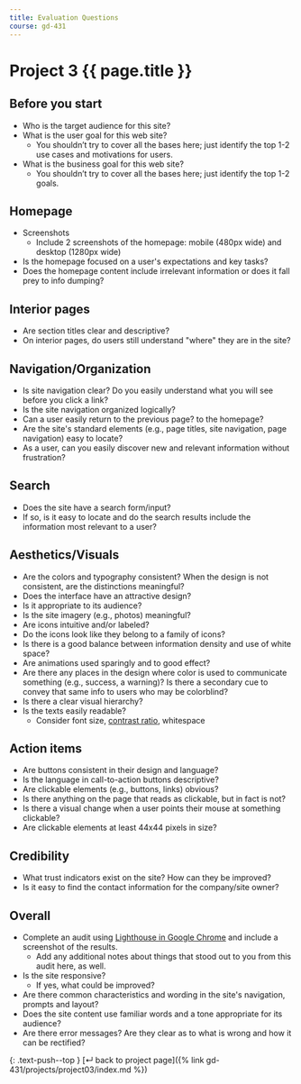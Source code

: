 ```yaml
---
title: Evaluation Questions
course: gd-431
---
```


# Project 3 {{ page.title }}

## Before you start
- Who is the target audience for this site?
- What is the user goal for this web site?
  - You shouldn’t try to cover all the bases here; just identify the top 1-2 use cases and motivations for users.
- What is the business goal for this web site?
  - You shouldn’t try to cover all the bases here; just identify the top 1-2 goals.

## Homepage
- Screenshots
  - Include 2 screenshots of the homepage: mobile (480px wide) and desktop (1280px wide)
- Is the homepage focused on a user's expectations and key tasks?
- Does the homepage content include irrelevant information or does it fall prey to info dumping?

## Interior pages
- Are section titles clear and descriptive?
- On interior pages, do users still understand "where" they are in the site?

## Navigation/Organization
- Is site navigation clear? Do you easily understand what you will see before you click a link?
- Is the site navigation organized logically?
- Can a user easily return to the previous page? to the homepage?
- Are the site's standard elements (e.g., page titles, site navigation, page navigation) easy to locate?
- As a user, can you easily discover new and relevant information without frustration?

## Search
- Does the site have a search form/input? 
- If so, is it easy to locate and do the search results include the information most relevant to a user?

## Aesthetics/Visuals
- Are the colors and typography consistent? When the design is not consistent, are the distinctions meaningful?
- Does the interface have an attractive design?
- Is it appropriate to its audience?
- Is the site imagery (e.g., photos) meaningful?
- Are icons intuitive and/or labeled?
- Do the icons look like they belong to a family of icons?
- Is there is a good balance between information density and use of white space?
- Are animations used sparingly and to good effect?
- Are there any places in the design where color is used to communicate something (e.g., success, a warning)? Is there a secondary cue to convey that same info to users who may be colorblind?
- Is there a clear visual hierarchy?
- Is the texts easily readable?
  - Consider font size, [contrast ratio](https://contrast-ratio.com/), whitespace

## Action items
- Are buttons consistent in their design and language?
- Is the language in call-to-action buttons descriptive?
- Are clickable elements (e.g., buttons, links) obvious?
- Is there anything on the page that reads as clickable, but in fact is not?
- Is there a visual change when a user points their mouse at something clickable?
- Are clickable elements at least 44x44 pixels in size?

## Credibility
- What trust indicators exist on the site? How can they be improved?
- Is it easy to find the contact information for the company/site owner?

## Overall
- Complete an audit using [Lighthouse in Google Chrome](https://developers.google.com/web/tools/lighthouse/) and include a screenshot of the results.
  - Add any additional notes about things that stood out to you from this audit here, as well.
- Is the site responsive?
  - If yes, what could be improved?
- Are there common characteristics and wording in the site's navigation, prompts and layout?
- Does the site content use familiar words and a tone appropriate for its audience?
- Are there error messages? Are they clear as to what is wrong and how it can be rectified?

{: .text-push--top }
[&#x21b5; back to project page]({% link gd-431/projects/project03/index.md %})
